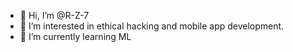 - 👋 Hi, I’m @R-Z-7
- 👀 I’m interested in ethical hacking and mobile app development.
- 🌱 I’m currently learning ML

<!---
R-Z-7/R-Z-7 is a ✨ special ✨ repository because its `README.md` (this file) appears on your GitHub profile.
You can click the Preview link to take a look at your changes.
--->
